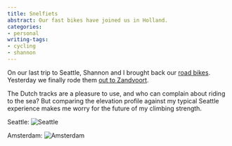 ```yaml
---
title: Snelfiets
abstract: Our fast bikes have joined us in Holland.
categories:
- personal
writing-tags:
- cycling
- shannon
---
```


On our last trip to Seattle, Shannon and I brought back our [road bikes](/library/stuff/lemond.html). Yesterday we finally rode them [out to Zandvoort](http://www.strava.com/activities/142864443).

The Dutch tracks are a pleasure to use, and who can complain about riding to the sea? But comparing the elevation profile against my typical Seattle experience makes me worry for the future of my climbing strength.

Seattle:
![Seattle](/assets/2014-04-22-snelfiets/seattle.png)

Amsterdam:
![Amsterdam](/assets/2014-04-22-snelfiets/amsterdam.png)
